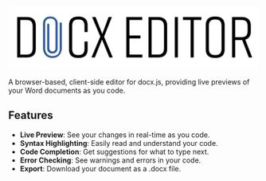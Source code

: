 ![Docx.js Editor](./public/logo.svg)

A browser-based, client-side editor for docx.js, providing live previews of your Word documents as you code.

## Features

- **Live Preview**: See your changes in real-time as you code.
- **Syntax Highlighting**: Easily read and understand your code.
- **Code Completion**: Get suggestions for what to type next.
- **Error Checking**: See warnings and errors in your code.
- **Export**: Download your document as a .docx file.
